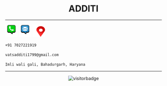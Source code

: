 <h1 align="center">ADDITI </h1>

------------
<a href="https://wa.me/+7027221919?text=Hello+additi%2C"><img src="https://raw.githubusercontent.com/vibhu004/supportingfiles/main/iconn.gif" alt="phone" height="40" width="40"></a> 
<a href="vatsadditi1799@gmail.com"><img src="https://raw.githubusercontent.com/vibhu004/supportingfiles/main/mail.gif" alt="logo" height="40" width="40"></a> 
<a href="https://goo.gl/maps/WiXJxAVJt47DPuwR8"><img src="https://raw.githubusercontent.com/vibhu004/supportingfiles/main/map.gif" height="40" width="40"></a>

`+91 7027221919`

`vatsadditi1799@gmail.com`

`Imli wali gali, Bahadurgarh, Haryana`

------------

<p  align="center">
    <img src="https://visitor-badge.glitch.me/badge?page_id=vibhu004.vibhu004" alt="visitorbadge"/>
</p>

